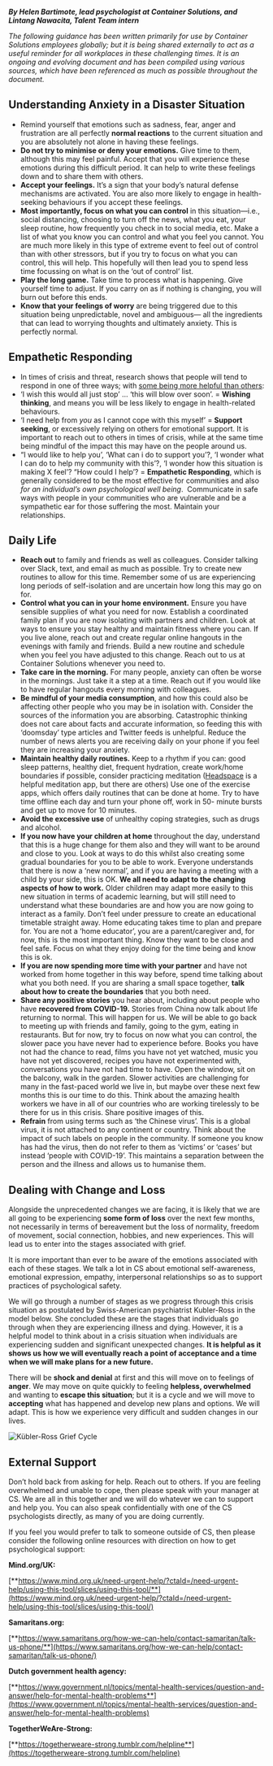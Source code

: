 ﻿**_By Helen Bartimote, lead psychologist at Container Solutions, and  Lintang Nawacita, Talent Team intern_**

_The following guidance has been written primarily for use by Container Solutions employees globally; but it is being shared externally to act as a useful reminder for all workplaces in these challenging times. It is an ongoing and evolving document and has been compiled using various sources, which have been referenced as much as possible throughout the document._

## **Understanding Anxiety in a Disaster Situation**

- Remind yourself that emotions such as sadness, fear, anger and frustration are all perfectly **normal reactions** to the current situation and you are absolutely not alone in having these feelings.
- **Do not try to minimise or deny your emotions.** Give time to them, although this may feel painful. Accept that you will experience these emotions during this difficult period. It can help to write these feelings down and to share them with others.
- **Accept your feelings.** It’s a sign that your body’s natural defense mechanisms are activated. You are also more likely to engage in health-seeking behaviours if you accept these feelings.
- **Most importantly, focus on what you can control** in this situation—i.e., social distancing, choosing to turn off the news, what you eat, your sleep routine, how frequently you check in to social media, etc. Make a list of what you know you can control and what you feel you cannot. You are much more likely in this type of extreme event to feel out of control than with other stressors, but if you try to focus on what you can control, this will help. This hopefully will then lead you to spend less time focussing on what is on the ‘out of control’ list.
- **Play the long game.** Take time to process what is happening. Give yourself time to adjust. If you carry on as if nothing is changing, you will burn out before this ends.
- **Know that your feelings of worry** are being triggered due to this situation being unpredictable, novel and ambiguous— all the ingredients that can lead to worrying thoughts and ultimately anxiety. This is perfectly normal.

## **Empathetic Responding**

- In times of crisis and threat, research shows that people will tend to respond in one of three ways; with [some being more helpful than others](https://www.internationalsos.com/client-magazines/looking-after-yourself-during-the-coronavirus-outbreak):
- ‘I wish this would all just stop’ … ‘this will blow over soon’. = **Wishing thinking**, and means you will be less likely to engage in health-related behaviours.
- ‘I need help from _you_ as I cannot cope with this myself’ = **Support seeking**, or excessively relying on others for emotional support. It is important to reach out to others in times of crisis, while at the same time being mindful of the impact this may have on the people around us.
- “I would like to help you’, ‘What can i do to support you’?, ‘I wonder what I can do to help my community with this’?, ‘I wonder how this situation is making X feel’? “How could I help’? = **Empathetic Responding**, which is generally considered to be the most effective for communities and also _for an individual’s own psychological well being_.  Communicate in safe ways with people in your communities who are vulnerable and be a sympathetic ear for those suffering the most. Maintain your relationships.

## **Daily Life**

- **Reach out** to family and friends as well as colleagues. Consider talking over Slack, text, and email as much as possible. Try to create new routines to allow for this time. Remember some of us are experiencing long periods of self-isolation and are uncertain how long this may go on for.
- **Control what you can in your home environment.** Ensure you have sensible supplies of what you need for now. Establish a coordinated family plan if you are now isolating with partners and children. Look at ways to ensure you stay healthy and maintain fitness where you can. If you live alone, reach out and create regular online hangouts in the evenings with family and friends. Build a new routine and schedule when you feel you have adjusted to this change. Reach out to us at Container Solutions whenever you need to.
- **Take care in the morning.** For many people, anxiety can often be worse in the mornings. Just take it a step at a time. Reach out if you would like to have regular hangouts every morning with colleagues.
- **Be mindful of your media consumption**, and how this could also be affecting other people who you may be in isolation with. Consider the sources of the information you are absorbing. Catastrophic thinking does not care about facts and accurate information, so feeding this with ‘doomsday’ type articles and Twitter feeds is unhelpful.  Reduce the number of news alerts you are receiving daily on your phone if you feel they are increasing your anxiety.
- **Maintain healthy daily routines.** Keep to a rhythm if you can: good sleep patterns, healthy diet, frequent hydration, create work/home boundaries if possible, consider practicing meditation ([Headspace](https://www.headspace.com/) is a helpful meditation app, but there are others) Use one of the exercise apps, which offers daily routines that can be done at home. Try to have time offline each day and turn your phone off, work in 50- minute bursts and get up to move for 10 minutes.
- **Avoid the excessive use** of unhealthy coping strategies, such as drugs and alcohol.  
- **If you now have your children at home** throughout the day, understand that this is a huge change for them also and they will want to be around and close to you. Look at ways to do this whilst also creating some gradual boundaries for you to be able to work. Everyone understands that there is now a ‘new normal’, and if you are having a meeting with a child by your side, this is OK. **We all need to adapt to the changing aspects of how to work.**
Older children may adapt more easily to this new situation in terms of academic learning, but will still need to understand what these boundaries are and how you are now going to interact as a family. Don’t feel under pressure to create an educational timetable straight away. Home educating takes time to plan and prepare for. You are not a ‘home educator’, you are a parent/caregiver and, for now, this is the most important thing. Know they want to be close and feel safe. Focus on what they enjoy doing for the time being and know this is ok.
- **If you are now spending more time with your partner** and have not worked from home together in this way before, spend time talking about what you both need. If you are sharing a small space together, **talk about how to create the boundaries** that you both need.
- **Share any positive stories** you hear about, including about people who have **recovered from COVID-19.** Stories from China now talk about life returning to normal. This will happen for us. We will be able to go back to meeting up with friends and family, going to the gym, eating in restaurants. But for now, try to focus on now what you can control, the slower pace you have never had to experience before. Books you have not had the chance to read, films you have not yet watched, music you have not yet discovered, recipes you have not experimented with, conversations you have not had time to have. Open the window, sit on the balcony, walk in the garden.
Slower activities are challenging for many in the fast-paced world we live in, but maybe over these next few months this is our time to do this. Think about the amazing health workers we have in all of our countries who are working tirelessly to be there for us in this crisis. Share positive images of this.
- **Refrain** from using terms such as ‘the Chinese virus’. This is a global virus, it is not attached to any continent or country. Think about the impact of such labels on people in the community. If someone you know has had the virus, then do not refer to them as ‘victims’ or ‘cases’ but instead ‘people with COVID-19’. This maintains a separation between the person and the illness and allows us to humanise them.

## **Dealing with Change and Loss**

Alongside the unprecedented changes we are facing, it is likely that we are all going to be experiencing **some form of loss** over the next few months, not necessarily in terms of bereavement but the loss of normality, freedom of movement, social connection, hobbies, and new experiences. This will lead us to enter into the stages associated with grief.

It is more important than ever to be aware of the emotions associated with each of these stages. We talk a lot in CS about emotional self-awareness, emotional expression, empathy, interpersonal relationships so as to support practices of psychological safety. 

We will go through a number of stages as we progress through this crisis situation as postulated by Swiss-American psychiatrist Kubler-Ross in the model below. She concluded these are the stages that individuals go through when they are experiencing illness and dying. However, it is a helpful model to think about in a crisis situation when individuals are experiencing sudden and significant unexpected changes. **It is helpful as it shows us how we will eventually reach a point of acceptance and a time when we will make plans for a new future.**

There will be **shock and denial** at first and this will move on to feelings of **anger**. We may move on quite quickly to feeling **helpless, overwhelmed** and wanting to **escape this situation**; but it is a cycle and we will move to **accepting** what has happened and develop new plans and options. We will adapt.  This is how we experience very difficult and sudden changes in our lives.

![Kübler-Ross Grief Cycle](https://static.slab.com/prod/uploads/lcqdbpxg/posts/images/Wu5bPwrB8BEZ9HCwi1kHOv_D.png)

## **External Support**

Don’t hold back from asking for help. Reach out to others. If you are feeling overwhelmed and unable to cope, then please speak with your manager at CS. We are all in this together and we will do whatever we can to support and help you. You can also speak confidentially with one of the CS psychologists directly, as many of you are doing currently.

If you feel you would prefer to talk to someone outside of CS, then please consider the following online resources with direction on how to get psychological support:

**Mind.org/UK:**

[**https://www.mind.org.uk/need-urgent-help/?ctaId=/need-urgent-help/using-this-tool/slices/using-this-tool/**](https://www.mind.org.uk/need-urgent-help/?ctaId=/need-urgent-help/using-this-tool/slices/using-this-tool/)

**Samaritans.org:**

[**https://www.samaritans.org/how-we-can-help/contact-samaritan/talk-us-phone/**](https://www.samaritans.org/how-we-can-help/contact-samaritan/talk-us-phone/)

**Dutch government health agency:**

[**https://www.government.nl/topics/mental-health-services/question-and-answer/help-for-mental-health-problems**](https://www.government.nl/topics/mental-health-services/question-and-answer/help-for-mental-health-problems)

**TogetherWeAre-Strong:**

[**https://togetherweare-strong.tumblr.com/helpline**](https://togetherweare-strong.tumblr.com/helpline)
